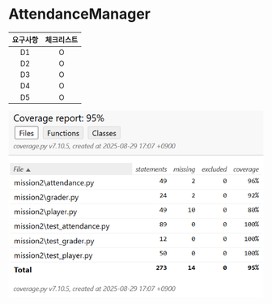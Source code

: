 # AttendanceManager

| 요구사항  | 체크리스트 |
|:-----:|:-----:|
|  D1   |   O   |
|  D2   |   O   |
|  D3   |   O   |
|  D4   |   O   |
|  D5   |   O   |


![img_1.png](img_1.png)